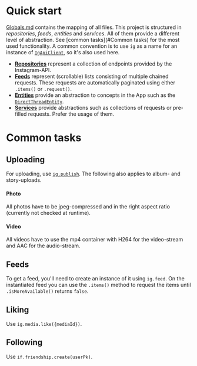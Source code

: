 # Quick start

[Globals.md](globals.md) contains the mapping of all files.
This project is structured in *repositories*, *feeds*, *entities* and *services*.
All of them provide a different level of abstraction. See [common tasks](#Common tasks) 
for the most used functionality. A common convention is to use `ig` as a name
for an instance of [`IgApiClient`](classes/_core_client_.igapiclient.md), so it's also used here.
 
- [**Repositories**](#Repositories) represent a collection of endpoints provided by the Instagram-API.
- [**Feeds**](#Feeds) represent (scrollable) lists consisting of multiple chained requests. 
These requests are automatically paginated using either `.items()` or `.request()`.
- [**Entities**](#Entities) provide an abstraction to concepts in the App such as the 
[`DirectThreadEntity`](classes/_entities_direct_thread_entity_.directthreadentity.md).
- [**Services**](#Services) provide abstractions such as collections of requests or pre-filled requests.
Prefer the usage of them.

# Common tasks
## Uploading
For uploading, use [`ig.publish`](classes/_services_publish_service_.publishservice.md).
The following also applies to album- and story-uploads.
#### Photo
All photos have to be jpeg-compressed and in the right aspect ratio (currently not checked at runtime).
#### Video
All videos have to use the mp4 container with H264 for the video-stream 
and AAC for the audio-stream.

## Feeds
To get a feed, you'll need to create an instance of it using `ig.feed`.
On the instantiated feed you can use the `.items()` method to request the items until
`.isMoreAvailable()` returns `false`.

## Liking
Use `ig.media.like({mediaId})`.
## Following
Use `if.friendship.create(userPk)`.
